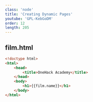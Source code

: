 ```yaml
---
class: 'node'
title: 'Creating Dynamic Pages'
youtube: 'GPL-KebGoDM'
order: 12
length: 205
---
```


## film.html

```html
<!doctype html>
<html>
    <head>
        <title>OneHack Academy</title>
    </head>
    <body>
        <h1>{{film.name}}</h1>
    </body>
</html>
```
